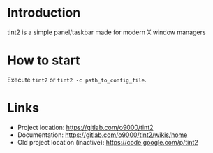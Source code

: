 # Introduction

tint2 is a simple panel/taskbar made for modern X window managers

# How to start
Execute `tint2` or `tint2 -c path_to_config_file`.

# Links
* Project location: https://gitlab.com/o9000/tint2
* Documentation: https://gitlab.com/o9000/tint2/wikis/home
* Old project location (inactive): https://code.google.com/p/tint2
